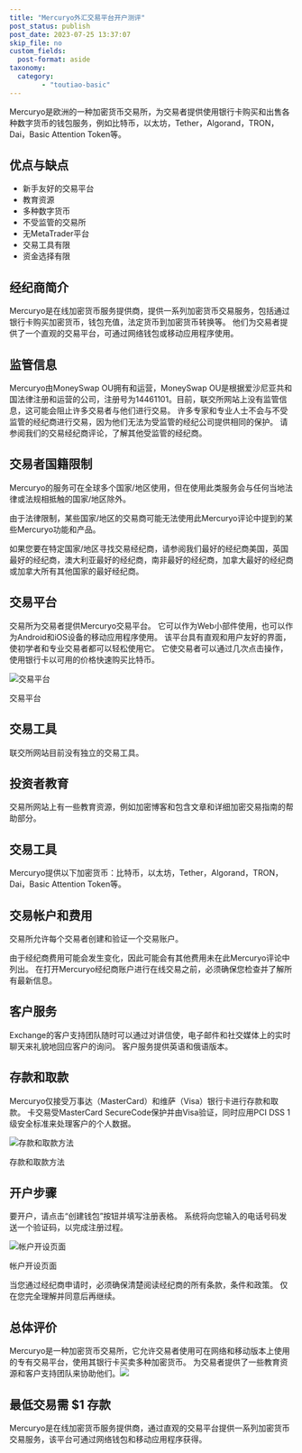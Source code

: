 ```yaml
---
title: "Mercuryo外汇交易平台开户测评"
post_status: publish
post_date: 2023-07-25 13:37:07
skip_file: no
custom_fields: 
  post-format: aside
taxonomy:
  category:
        - "toutiao-basic"
---
```


Mercuryo是欧洲的一种加密货币交易所，为交易者提供使用银行卡购买和出售各种数字货币的钱包服务，例如比特币，以太坊，Tether，Algorand，TRON，Dai，Basic Attention Token等。

## 优点与缺点

- 新手友好的交易平台
- 教育资源
- 多种数字货币
- 不受监管的交易所
- 无MetaTrader平台
- 交易工具有限
- 资金选择有限

## 经纪商简介

Mercuryo是在线加密货币服务提供商，提供一系列加密货币交易服务，包括通过银行卡购买加密货币，钱包充值，法定货币到加密货币转换等。 他们为交易者提供了一个直观的交易平台，可通过网络钱包或移动应用程序使用。

## 监管信息

Mercuryo由MoneySwap OU拥有和运营，MoneySwap OU是根据爱沙尼亚共和国法律注册和运营的公司，注册号为14461101。目前，联交所网站上没有监管信息，这可能会阻止许多交易者与他们进行交易。 许多专家和专业人士不会与不受监管的经纪商进行交易，因为他们无法为受监管的经纪公司提供相同的保护。 请参阅我们的交易经纪商评论，了解其他受监管的经纪商。

## 交易者国籍限制

Mercuryo的服务可在全球多个国家/地区使用，但在使用此类服务​​会与任何当地法律或法规相抵触的国家/地区除外。

由于法律限制，某些国家/地区的交易商可能无法使用此Mercuryo评论中提到的某些Mercuryo功能和产品。

如果您要在特定国家/地区寻找交易经纪商，请参阅我们最好的经纪商美国，英国最好的经纪商，澳大利亚最好的经纪商，南非最好的经纪商，加拿大最好的经纪商或加拿大所有其他国家的最好经纪商。

## 交易平台

交易所为交易者提供Mercuryo交易平台。 它可以作为Web小部件使用，也可以作为Android和iOS设备的移动应用程序使用。 该平台具有直观和用户友好的界面，使初学者和专业交易者都可以轻松使用它。 它使交易者可以通过几次点击操作，使用银行卡以可用的价格快速购买比特币。

![交易平台](https://cdn.fendou.la/funstoutiao/2020/11/Mercuryo-Review-Trading-Platform-705x1024.jpg "交易平台")

交易平台

## 交易工具

联交所网站目前没有独立的交易工具。

## 投资者教育

交易所网站上有一些教育资源，例如加密博客和包含文章和详细加密交易指南的帮助部分。

## 交易工具

Mercuryo提供以下加密货币：比特币，以太坊，Tether，Algorand，TRON，Dai，Basic Attention Token等。

## 交易帐户和费用

交易所允许每个交易者创建和验证一个交易账户。

由于经纪商费用可能会发生变化，因此可能会有其他费用未在此Mercuryo评论中列出。 在打开Mercuryo经纪商账户进行在线交易之前，必须确保您检查并了解所有最新信息。

## 客户服务

Exchange的客户支持团队随时可以通过对讲信使，电子邮件和社交媒体上的实时聊天来礼貌地回应客户的询问。 客户服务提供英语和俄语版本。

## 存款和取款

Mercuryo仅接受万事达（MasterCard）和维萨（Visa）银行卡进行存款和取款。 卡交易受MasterCard SecureCode保护并由Visa验证，同时应用PCI DSS 1级安全标准来处理客户的个人数据。

![存款和取款方法](https://cdn.fendou.la/funstoutiao/2020/11/Mercuryo-Review-Deposit-and-Withdrawal-Methods-.jpg "存款和取款方法")

存款和取款方法

## 开户步骤

要开户，请点击“创建钱包”按钮并填写注册表格。 系统将向您输入的电话号码发送一个验证码，以完成注册过程。

![帐户开设页面](https://cdn.fendou.la/funstoutiao/2020/11/Mercuryo-Review-Account-Opening-Page.jpg "开户页面")

帐户开设页面

当您通过经纪商申请时，必须确保清楚阅读经纪商的所有条款，条件和政策。 仅在您完全理解并同意后再继续。

## 总体评价

Mercuryo是一种加密货币交易所，它允许交易者使用可在网络和移动版本上使用的专有交易平台，使用其银行卡买卖多种加密货币。 为交易者提供了一些教育资源和客户支持团队来协助他们。![](https://cdn.fendou.la/funstoutiao/2020/11/Mercuryo-Logo.png)

## 最低交易需 $1 存款

Mercuryo是在线加密货币服务提供商，通过直观的交易平台提供一系列加密货币交易服务，该平台可通过网络钱包和移动应用程序获得。
